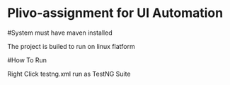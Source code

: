 # Plivo-assignment for UI Automation

#System must have maven installed

The project is builed to run on linux flatform

#How To Run

Right Click testng.xml
run as TestNG Suite


